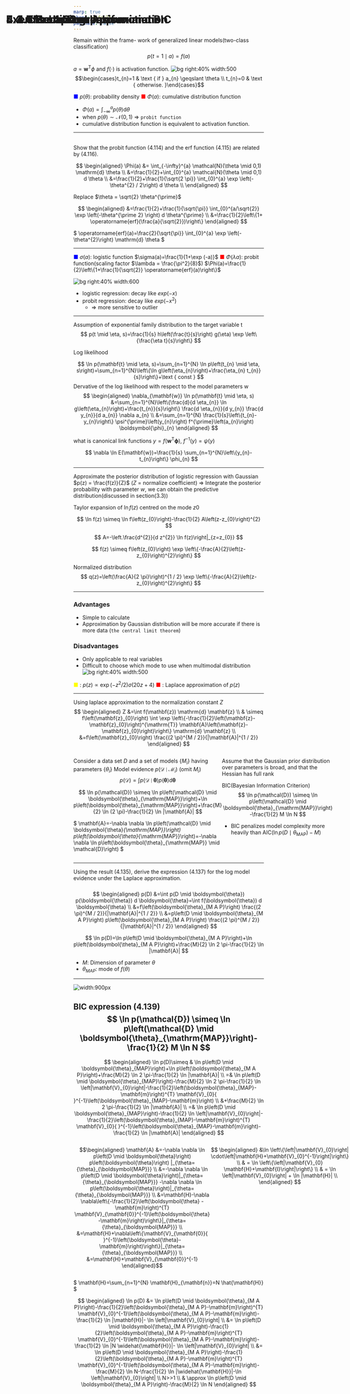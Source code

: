 ```yaml
---
marp: true
theme: default
paginate: false
---
```


<style>
    h1{
      position: absolute;
      top: 50px; left:50px;
    }
    .split {
      display: table;
      width: 100%;
    }
    .split-item {
      display: table-cell;
      padding: 0px;
      width: 60%;
    }
    .split-left {
      position: relative;
    }
    .split-left__inner {
      height: 100%;
      position: fixed;
      width: 50%;
    }
    .split-right {
      position: relative;
    }
    .split-right__inner {
      height: 420px;
    }
</style>

<style>
  .katex {
    font-size: 90%;
  }
</style>
<style>
  section{
    font-size: 130%;
  }
</style>

# 4.3.5 Probit regression
Remain within the frame- work of generalized linear models(two-class classification)
$$
p(t=1 \mid a)=f(a)
$$

$a=\mathbf{w}^{\mathrm{T}} \phi$  and $f(\cdot)$ is activation function.
![bg right:40% width:500](./image/prml/fig_4.13.png)
$$\begin{cases}t_{n}=1 & \text { if } a_{n} \geqslant \theta \\ t_{n}=0 & \text { otherwise. }\end{cases}$$

<span style="color:blue">■</span> $p(\theta)$: probability density
<span style="color:red">■</span> $\Phi(a)$: cumulative distribution function

- $\Phi(a)=\int_{-\infty}^{a} p(\theta) \mathrm{d} \theta$
- when $p(\theta) \sim \mathcal{N}(0, 1)$ =>  `probit function`
- cumulative distribution function is equivalent to activation function.



---
# Exercise 4.21

<br>
Show that the probit function (4.114) and the erf function (4.115) are related by (4.116).

$$
\begin{aligned}
\Phi(a) &= \int_{-\infty}^{a} \mathcal{N}(\theta \mid 0,1) \mathrm{d} \theta \\
&=\frac{1}{2}+\int_{0}^{a} \mathcal{N}(\theta \mid 0,1) d \theta \\
&=\frac{1}{2}+\frac{1}{\sqrt{2 \pi}} \int_{0}^{a} \exp \left(-\theta^{2} / 2\right) d \theta \\
\end{aligned}
$$

Replace $\theta = \sqrt{2} \theta^{\prime}$

$$
\begin{aligned}
&=\frac{1}{2}+\frac{1}{\sqrt{\pi}} \int_{0}^{a/\sqrt{2}} \exp \left(-\theta^{\prime 2} \right) d \theta^{\prime} \\
&=\frac{1}{2}\left\{1+ \operatorname{erf}(\frac{a}{\sqrt{2}})\right\}
\end{aligned}
$$



$
\operatorname{erf}(a)=\frac{2}{\sqrt{\pi}} \int_{0}^{a} \exp \left(-\theta^{2}\right) \mathrm{d} \theta
$

---

# 4.3.5 Probit regression
<span style="color:blue">■</span> $\sigma(a)$: logistic function
$\sigma(a)=\frac{1}{1+\exp (-a)}$
<span style="color:red">■</span> $\Phi(\lambda a)$: probit function(scaling factor $\lambda = \frac{\pi^2}{8}$) 
$\Phi(a)=\frac{1}{2}\left\{1+\frac{1}{\sqrt{2}} \operatorname{erf}(a)\right\}$


![bg right:40% width:600](./image/prml/fig_4.9.png)

- logistic regression: decay like $exp(-x)$
- probit regression: decay like $exp(-x^2)$
  - => more sensitive to outlier 

---

# 4.3.6 Canonical link functions

Assumption of exponential family distribution to the target variable t
$$
p(t \mid \eta, s)=\frac{1}{s} h\left(\frac{t}{s}\right) g(\eta) \exp \left\{\frac{\eta t}{s}\right\}
$$

Log likelihood 

$$
\ln p(\mathbf{t} \mid \eta, s)=\sum_{n=1}^{N} \ln p\left(t_{n} \mid \eta, s\right)=\sum_{n=1}^{N}\left\{\ln g\left(\eta_{n}\right)+\frac{\eta_{n} t_{n}}{s}\right\}+\text { const }
$$
Dervative of the log likelihood with respect to the model parameters w 
$$
\begin{aligned}
\nabla_{\mathbf{w}} \ln p(\mathbf{t} \mid \eta, s) &=\sum_{n=1}^{N}\left\{\frac{d}{d \eta_{n}} \ln g\left(\eta_{n}\right)+\frac{t_{n}}{s}\right\} \frac{d \eta_{n}}{d y_{n}} \frac{d y_{n}}{d a_{n}} \nabla a_{n} \\
&=\sum_{n=1}^{N} \frac{1}{s}\left\{t_{n}-y_{n}\right\} \psi^{\prime}\left(y_{n}\right) f^{\prime}\left(a_{n}\right) \boldsymbol{\phi}_{n}
\end{aligned}
$$


what is canonical link functions $y=f\left(\mathbf{w}^{\mathrm{T}} \boldsymbol{\phi}\right)$, $f^{-1}(y)=\psi(y)$


$$
\nabla \ln E(\mathbf{w})=\frac{1}{s} \sum_{n=1}^{N}\left\{y_{n}-t_{n}\right\} \phi_{n}
$$



<!-- ---
$$
p(t \mid \eta, s)=\frac{1}{s} h\left(\frac{t}{s}\right) g(\eta) \exp \left\{\frac{\eta t}{s}\right\}
$$

$$
y \equiv \mathbb{E}[t \mid \eta]=-s \frac{d}{d \eta} \ln g(\eta)
$$ -->
---

# 4.4 The Laplace Approximation

<!-- $$
p(z)=\frac{1}{Z}
$$

$$
\left.\frac{d f(z)}{d z}\right|_{z=z_{0}}=0
$$ -->
Approximate the posterior distribution of logistic regression with Gaussian $p(z) = \frac{f(z)}{Z}$ 
($Z$ = normalize coefficient)
  => Integrate the posterior probability with parameter $w$, we can obtain the predictive distribution(discussed in section(3.3))

Taylor expansion of $\ln f(z)$ centred on the mode $z0$

$$
\ln f(z) \simeq \ln f\left(z_{0}\right)-\frac{1}{2} A\left(z-z_{0}\right)^{2}
$$

$$
A=-\left.\frac{d^{2}}{d z^{2}} \ln f(z)\right|_{z=z_{0}}
$$


$$
f(z) \simeq f\left(z_{0}\right) \exp \left\{-\frac{A}{2}\left(z-z_{0}\right)^{2}\right\}
$$

Normalized distribution 
$$
q(z)=\left(\frac{A}{2 \pi}\right)^{1 / 2} \exp \left\{-\frac{A}{2}\left(z-z_{0}\right)^{2}\right\}
$$

<!-- ---
# 4.4 The Laplace Approximation



$$
\ln f(\mathbf{z}) \simeq \ln f\left(\mathbf{z}_{0}\right)-\frac{1}{2}\left(\mathbf{z}-\mathbf{z}_{0}\right)^{\mathrm{T}} \mathbf{A}\left(\mathbf{z}-\mathbf{z}_{0}\right)
$$

$$
f(\mathbf{z}) \simeq f\left(\mathbf{z}_{0}\right) \exp \left\{-\frac{1}{2}\left(\mathbf{z}-\mathbf{z}_{0}\right)^{\mathrm{T}} \mathbf{A}\left(\mathbf{z}-\mathbf{z}_{0}\right)\right\}
$$

$$
q(\mathbf{z})=\frac{|\mathbf{A}|^{1 / 2}}{(2 \pi)^{M / 2}} \exp \left\{-\frac{1}{2}\left(\mathbf{z}-\mathbf{z}_{0}\right)^{\mathrm{T}} \mathbf{A}\left(\mathbf{z}-\mathbf{z}_{0}\right)\right\}=\mathcal{N}\left(\mathbf{z} \mid \mathbf{z}_{0}, \mathbf{A}^{-1}\right)
$$ -->

<!-- $$
\begin{aligned}
Z &=\int f(\mathbf{z}) \mathrm{d} \mathbf{z} \\
& \simeq f\left(\mathbf{z}_{0}\right) \int \exp \left\{-\frac{1}{2}\left(\mathbf{z}-\mathbf{z}_{0}\right)^{\mathrm{T}} \mathbf{A}\left(\mathbf{z}-\mathbf{z}_{0}\right)\right\} \mathrm{d} \mathbf{z} \\
&=f\left(\mathbf{z}_{0}\right) \frac{(2 \pi)^{M / 2}}{|\mathbf{A}|^{1 / 2}}
\end{aligned}
$$ -->

---
# 4.4 The Laplace Approximation

### Advantages
- Simple to calculate
- Approximation by Gaussian distribution will be more accurate if there is more data (`the central limit theorem`)
### Disadvantages
- Only applicable to real variables
- Difficult to choose which mode to use when multimodal distribution
![bg right:40% width:500](./image/prml/fig_4.14.png)

<span style="color:yellow">■</span> : $p(z) \propto \exp \left(-z^{2} / 2\right) \sigma(20 z+4)$
<span style="color:red">■</span> : Laplace approximation of $p(z)$



---

# 4.4.1 Model comparison and BIC
Using laplace approximation to the normalization constant $Z$
$$
\begin{aligned}
Z &=\int f(\mathbf{z}) \mathrm{d} \mathbf{z} \\
& \simeq f\left(\mathbf{z}_{0}\right) \int \exp \left\{-\frac{1}{2}\left(\mathbf{z}-\mathbf{z}_{0}\right)^{\mathrm{T}} \mathbf{A}\left(\mathbf{z}-\mathbf{z}_{0}\right)\right\} \mathrm{d} \mathbf{z} \\
&=f\left(\mathbf{z}_{0}\right) \frac{(2 \pi)^{M / 2}}{|\mathbf{A}|^{1 / 2}}
\end{aligned}
$$

<div class="split">
  <div class="split-item split-left">

Consider a data set $D$ and a set of models $\{M_i\}$ having parameters $\{θ_i\}$
Model evidence $p\left(\mathcal{D} \mid \mathcal{M}_{i}\right)$ (omit $M_i$)
$$
p(\mathcal{D})=\int p(\mathcal{D} \mid \boldsymbol{\theta}) p(\boldsymbol{\theta}) \mathrm{d} \boldsymbol{\theta}
$$

$$
\ln p(\mathcal{D}) \simeq \ln p\left(\mathcal{D} \mid \boldsymbol{\theta}_{\mathrm{MAP}}\right)+\ln p\left(\boldsymbol{\theta}_{\mathrm{MAP}}\right)+\frac{M}{2} \ln (2 \pi)-\frac{1}{2} \ln |\mathbf{A}|
$$

$
\mathbf{A}=-\nabla \nabla \ln p\left(\mathcal{D} \mid \boldsymbol{\theta}_{\mathrm{MAP}}\right) p\left(\boldsymbol{\theta}_{\mathrm{MAP}}\right)=-\nabla \nabla \ln p\left(\boldsymbol{\theta}_{\mathrm{MAP}} \mid \mathcal{D}\right)
$
  </div>
  <div class="split-item split-right">

Assume that the Gaussian prior distribution over parameters is broad, and that the Hessian has full rank

BIC(Bayesian Information Criterion)
$$
\ln p(\mathcal{D}) \simeq \ln p\left(\mathcal{D} \mid \boldsymbol{\theta}_{\mathrm{MAP}}\right)-\frac{1}{2} M \ln N
$$

- BIC penalizes model complexity more heavily than AIC($\operatorname{ln} p\left(D \mid \theta_{\mathrm{MAP}}\right)-M$)
  </div>
</div>


---
# Exercise 4.22
Using the result (4.135), derive the expression (4.137) for the log model evidence under the Laplace approximation.
<br>
<br>
$$
\begin{aligned}
p(D) &=\int p(D \mid \boldsymbol{\theta}) p(\boldsymbol{\theta}) d \boldsymbol{\theta}=\int f(\boldsymbol{\theta}) d \boldsymbol{\theta} \\
&=f\left(\boldsymbol{\theta}_{M A P}\right) \frac{(2 \pi)^{M / 2}}{|\mathbf{A}|^{1 / 2}} \\
&=p\left(D \mid \boldsymbol{\theta}_{M A P}\right) p\left(\boldsymbol{\theta}_{M A P}\right) \frac{(2 \pi)^{M / 2}}{|\mathbf{A}|^{1 / 2}}
\end{aligned}
$$

$$
\ln p(D)=\ln p\left(D \mid \boldsymbol{\theta}_{M A P}\right)+\ln p\left(\boldsymbol{\theta}_{M A P}\right)+\frac{M}{2} \ln 2 \pi-\frac{1}{2} \ln |\mathbf{A}|
$$

- $M$: Dimension of parameter $\theta$
- $\theta_{MAP}$: mode of $f(\theta)$

---
# Exercise 4.23

![width:900px](./image/prml/exercise_4.23.png)

BIC expression (4.139)
$$
\ln p(\mathcal{D}) \simeq \ln p\left(\mathcal{D} \mid \boldsymbol{\theta}_{\mathrm{MAP}}\right)-\frac{1}{2} M \ln N
$$
---

$$
\begin{aligned}
\ln p(D)\simeq & \ln p\left(D \mid \boldsymbol{\theta}_{MAP}\right)+\ln p\left(\boldsymbol{\theta}_{M A P}\right)+\frac{M}{2} \ln 2 \pi-\frac{1}{2} \ln |\mathbf{A}| \\
=& \ln p\left(D \mid \boldsymbol{\theta}_{MAP}\right)-\frac{M}{2} \ln 2 \pi-\frac{1}{2} \ln \left|\mathbf{V}_{0}\right|-\frac{1}{2}\left(\boldsymbol{\theta}_{MAP}-\mathbf{m}\right)^{T} \mathbf{V}_{0}{ }^{-1}\left(\boldsymbol{\theta}_{MAP}-\mathbf{m}\right) \\
&+\frac{M}{2} \ln 2 \pi-\frac{1}{2} \ln |\mathbf{A}| \\
=& \ln p\left(D \mid \boldsymbol{\theta}_{MAP}\right)-\frac{1}{2} \ln \left|\mathbf{V}_{0}\right|-\frac{1}{2}\left(\boldsymbol{\theta}_{MAP}-\mathbf{m}\right)^{T} \mathbf{V}_{0}{ }^{-1}\left(\boldsymbol{\theta}_{MAP}-\mathbf{m}\right)-\frac{1}{2} \ln |\mathbf{A}|
\end{aligned}
$$

<div class="split">
  <div class="split-item split-left">

$$\begin{aligned}
\mathbf{A} &=-\nabla \nabla \ln p\left(D \mid \boldsymbol{\theta}\right) p\left(\boldsymbol{\theta}\right) |_{\theta={\theta}_{\boldsymbol{MAP}}} \\
&=-\nabla \nabla \ln p\left(D \mid \boldsymbol{\theta}\right)|_{\theta={\theta}_{\boldsymbol{MAP}}} -\nabla \nabla \ln p\left(\boldsymbol{\theta}\right)|_{\theta={\theta}_{\boldsymbol{MAP}}} \\
&=\mathbf{H}-\nabla \nabla\left\{-\frac{1}{2}\left(\boldsymbol{\theta} -\mathbf{m}\right)^{T} \mathbf{V}_{\mathbf{0}}^{-1}\left(\boldsymbol{\theta}-\mathbf{m}\right)\right\}|_{\theta={\theta}_{\boldsymbol{MAP}}} \\
&=\mathbf{H}+\nabla\left\{\mathbf{V}_{\mathbf{0}}{ }^{-1}\left(\boldsymbol{\theta}-\mathbf{m}\right)\right\}|_{\theta={\theta}_{\boldsymbol{MAP}}} \\
&=\mathbf{H}+\mathbf{V}_{\mathbf{0}}^{-1}
\end{aligned}$$

  </div>
  <div class="split-item split-right">

$$
\begin{aligned}
&\ln \left\{\left|\mathbf{V}_{0}\right| \cdot\left|\mathbf{H}+\mathbf{V}_{0}^{-1}\right|\right\} \\
& = \ln \left\{\left|\mathbf{V}_{0} \mathbf{H}+\mathbf{I}\right|\right\} \\
& = \ln \left|\mathbf{V}_{0}\right| + \ln |\mathbf{H}| \\
\end{aligned}
$$

  </div>
</div>


$
\mathbf{H}=\sum_{n=1}^{N} \mathbf{H}_{\mathbf{n}}=N \hat{\mathbf{H}}
$ 

$$
\begin{aligned}
\ln p(D) &= \ln p\left(D \mid \boldsymbol{\theta}_{M A P}\right)-\frac{1}{2}\left(\boldsymbol{\theta}_{M A P}-\mathbf{m}\right)^{T} \mathbf{V}_{0}^{-1}\left(\boldsymbol{\theta}_{M A P}-\mathbf{m}\right)-\frac{1}{2} \ln |\mathbf{H}|-  \ln \left|\mathbf{V}_{0}\right| \\
&= \ln p\left(D \mid \boldsymbol{\theta}_{M A P}\right)-\frac{1}{2}\left(\boldsymbol{\theta}_{M A P}-\mathbf{m}\right)^{T} \mathbf{V}_{0}^{-1}\left(\boldsymbol{\theta}_{M A P}-\mathbf{m}\right)-\frac{1}{2} \ln |N \widehat{\mathbf{H}}|- \ln \left|\mathbf{V}_{0}\right| \\ 
&= \ln p\left(D \mid \boldsymbol{\theta}_{M A P}\right)-\frac{1}{2}\left(\boldsymbol{\theta}_{M A P}-\mathbf{m}\right)^{T} \mathbf{V}_{0}^{-1}\left(\boldsymbol{\theta}_{M A P}-\mathbf{m}\right)-\frac{M}{2} \ln N-\frac{1}{2} \ln |\widehat{\mathbf{H}}|-\ln \left|\mathbf{V}_{0}\right| \\ 
N>>1 \\
& \approx \ln p\left(D \mid \boldsymbol{\theta}_{M A P}\right)-\frac{M}{2} \ln N
\end{aligned}
$$